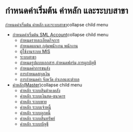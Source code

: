 # กำหนดค่าเริ่มต้น ค่าหลัก และระบบสาขา

[กำหนดค่าเริ่มต้น ค่าหลัก
และระบบสาขา](http://www.smlaccount.com/manual/?page_id=2323)collapse child
menu

  * [กำหนดค่าเริ่มต้น SML Account](http://www.smlaccount.com/manual/?page_id=2102)collapse child menu
    * [กำหนดรายละเอียดกิจการ](http://www.smlaccount.com/manual/?page_id=2228)
    * [กำหนดแผนก กลุ่มพนักงาน พนักงาน](http://www.smlaccount.com/manual/?page_id=2232)
    * [ผู้ใช้งานระบบ MIS](http://www.smlaccount.com/manual/?page_id=2236)
    * [ระบบสาขา](http://www.smlaccount.com/manual/?page_id=2240)
    * [กำหนดรูปแบบเอกสาร,กำหนดฟอร์ม,การผูกบัญชี](http://www.smlaccount.com/manual/?page_id=2244)
    * [กำหนดค่าการขนส่ง](http://www.smlaccount.com/manual/?page_id=2248)
    * [การกำหนดสกุลเงิน](http://www.smlaccount.com/manual/?page_id=2252)
    * [การกำหนดค่า จังหวัด อำเภอและตำบล](http://www.smlaccount.com/manual/?page_id=2256)
  * [ค่าหลัก(Master)](http://www.smlaccount.com/manual/?page_id=2260)collapse child menu
    * [ค่าหลัก ระบบสินค้าคงคลัง](http://www.smlaccount.com/manual/?page_id=2264)
    * [ค่าหลัก ระบบเงินสด-ธนาคาร](http://www.smlaccount.com/manual/?page_id=2280)
    * [ค่าหลัก ระบบขาย](http://www.smlaccount.com/manual/?page_id=2268)
    * [ค่าหลัก ระบบเจ้าหนี้](http://www.smlaccount.com/manual/?page_id=2272)
    * [ค่าหลัก ระบบลูกหนี้](http://www.smlaccount.com/manual/?page_id=2276)
    * [ค่าหลัก ระบบสินทรัพย์](http://www.smlaccount.com/manual/?page_id=2284)
    * [ค่าหลัก ระบบบัญชี](http://www.smlaccount.com/manual/?page_id=2288)

